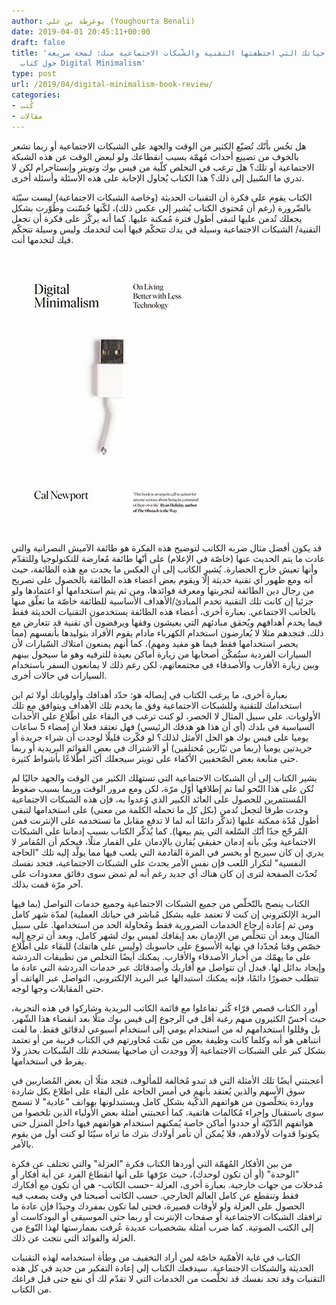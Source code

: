 ```yaml
---
author: يوغرطة بن علي (Youghourta Benali)
date: 2019-04-01 20:45:11+00:00
draft: false
title: 'كيف تستعيد حياتك التي اختطفتها التقنية والشّبكات الاجتماعية منك: لمحة سريعة
  حول كتاب Digital Minimalism'
type: post
url: /2019/04/digital-minimalism-book-review/
categories:
- كُتب
- مقالات
---
```


هل تحُس بأنّك تُضيّع الكثير من الوقت والجهد على الشبكات الاجتماعية أو ربما تشعر بالخوف من تضييع أحداث مُهمّة بسبب انقطاعك ولو لبعض الوقت عن هذه الشبكة الاجتماعية أو تلك؟ هل ترغب في التخلص كلّية من فيس بوك وتويتر وإنستاجرام لكن لا تدري ما السّبيل إلى ذلك؟ هذا الكتاب يُحاول الإجابة على هذه الأسئلة وأسئلة أخرى.

الكتاب يقوم على فكرة أن التقنيات الحديثة (وخاصة الشبكات الاجتماعية) ليست سيّئة بالضّرورة (رغم أن مُحتوى الكتاب يُشير إلى عكس ذلك)، لكّنها حُسّنت وطُوّرت بشكل يجعلك تُدمن عليها لتبقى أطول فترة مُمكنة عليها. كما أنه يركّز على فكرة أن تجعل التقنية/ الشبكات الاجتماعية وسيلة في يدك تتحكّم فيها أنت لتخدمك وليس وسيلة تتحكّم فيك لتخدمها أنت.

[![](digital-minimalism.jpg)
](https://www.it-scoop.com/2019/04/digital-minimalism-book-review/digital-minimalism/)

قد يكون أفضل مثال ضربه الكاتب لتوضيح هذه الفكرة هو طائفة الآميش النصرانية والتي عادت ما يتم الحديث عنها (خاصّة في الإعلام) على أنّها طائفة مُعارضة للتكنولوجيا وللتقدّم وأنها تعيش خارج الحضارة. يُشير الكاتب إلى أن العكس ما يحدث مع هذه الطائفة، حيث أنه ومع ظهور أي تقنية حديثة إلّا ويقوم بعض أعضاء هذه الطائفة بالحصول على تصريح من رجال دين الطائفة لتجربتها ومعرفة فوائدها، ومن ثم يتم استخدامها أو اعتمادها ولو جزئيا إن كانت تلك التقنية تخدم المبادئ/الأهداف الأساسية للطائفة خاصّة ما تعلّق منها بالجانب الاجتماعي. بعبارة أخرى، أعضاء هذه الطائفة يستخدمون التقنيات الحديثة فقط فيما يخدم أهدافهم ويُحقق مبادئهم التي يعيشون وفقها ويرفضون أي تقنية قد تتعارض مع ذلك.
فتجدهم مثلا لا يُعارضون استخدام الكهرباء مادام يقوم الأفراد بتوليدها بأنفسهم (مما يحصر استخدامها فقط فيما هو مفيد ومهم)، كما أنهم يمنعون امتلاك السّيارات لأن السيارات الفردية ستُمكّن أصحابها من زيارة أماكن بعيدة للترفيه وهو ما سيحول بينهم وبين زيارة الأقارب والأصدقاء في مجتمعاتهم، لكن رغم ذلك لا يمانعون السفر باستخدام السيارات في حالات أخرى.

بعبارة أخرى، ما يرغب الكتاب في إيصاله هو: حدّد أهدافك وأولوياتك أولا ثم ابن استخدامك للتقنية وللشبكات الاجتماعية وفق ما يخدم تلك الأهداف ويتوافق مع تلك الأولويات.
على سبيل المثال لا الحصر، لو كنت ترغب في البقاء على اطّلاع على الأحداث السياسية في بلدك (أي أن هذا هو هدفك الرئيسي) فهل تعتقد فعلا أن إمضاء 5 ساعات يوميا على فيس بوك هو الحل الأمثل لذلك؟ لو فكّرت قليلًا لوجدت أن شراء جريدة أو جريدتين يوميا (ربما من تيّارين مُختلفين) أو الاشتراك في بعض القوائم البريدية أو ربما حتى متابعة بعض الصّحفيين الأكفاء على تويتر سيجعلك أكثر اطّلاعًا بأشواط كثيرة.

يشير الكتاب إلى أن الشبكات الاجتماعية التي تستهلك الكثير من الوقت والجهد حاليًا لم تُكن على هذا النّحو لما تم إطلاقها أوّل مرّة، لكن ومع مرور الوقت وربما بسبب ضغوط المُستثمرين للحصول على العائد الكبير الذي وُعدوا به، فإن هذه الشبكات الاجتماعية وجدت طرقا لتجعل تُدمن (بكل كل ما تحمله الكلمة من معنى) على استخدامها لتبقى أطول مُدّة ممكنة عليها (تذكّر دائمًا أنه لما لا تدفع مقابل ما تستخدمه على الإنترنت فمن المُرجّح جدًا أنّك السّلعة التي يتم بيعها).
كما يُذكّر الكتاب بسبب إدماننا على الشبكات الاجتماعية وبيّن بأنه إدمان حقيقي يُقارن بالإدمان على القمار مثلًا، فبحكم أن المُقامر لا يدري إن كان سيربح أو يخسر في المرة القادمة التي يلعب فيها مما يولّد إليه تلك "الحاجة النفسية" لتكرار اللعب فإن نفس الأمر يحدث على الشبكات الاجتماعية، فتجد نفسك تُحدّث الصفحة لترى إن كان هناك أي جديد رغم أنه لم تمض سوى دقائق معدودات على آخر مرّة قمت بذلك.

الكتاب ينصح بالتّخلّص من جميع الشبكات الاجتماعية وجميع خدمات التواصل (بما فيها البريد الإلكتروني إن كنت لا تعتمد عليه بشكل مُباشر في حياتك العملية) لمدّة شهر كامل ومن ثم إعادة إرجاع الخدمات الضرورية فقط ومُحاولة الحد من استخدامها.
على سبيل المثال وبعد أن تتخلّص من الإدمان بعد إيقافك لفيس بوك لشهر كامل، وبعد أن ترجع إليه خصّص وقتا مُحدّدا في نهاية الأسبوع على حاسوبك (وليس على هاتفك) للبقاء على اطّلاع على ما يهمّك من أخبار الأصدقاء والأقارب. يمكنك أيضًا التخلص من تطبيقات الدردشة وإيجاد بدائل لها. فبدل أن تتواصل مع أقاربك وأصدقائك عبر خدمات الدردشة التي عادة ما تتطلب حضورًا دائمًا، فإنه يمكنك استبدالها عبر البريد الإلكتروني، التواصل عبر الهاتف أو حتى المقابلات وجها لوجه.

أورد الكتاب قصص قرّاء كُثر تفاعلوا مع قائمة الكاتب البريدية وشاركوا في هذه التجربة، حيث أحسّ الكثيرون منهم رغبة أقل في الرجوع إلى فيس بوك مثلًا بعد انقضاء هذا الشّهر، بل وقللوا استخدامهم له من استخدام يومي إلى استخدام أسبوعي لدقائق فقط.
ما لفت انتباهي هو أنه وكلما كانت وظيفة بعض من تمّت مُحاورتهم في الكتاب قريبة من أو تعتمد بشكل كبر على الشبكات الاجتماعية إلّا ووجدت أن صاحبها يستخدم تلك الشّبكات بحذر ولا يفرط في استخدامها.

أعجبتني أيضًا تلك الأمثلة التي قد تبدو مُخالفة للمألوف، فتجد مثلًا أن بعض المُضاربين في سوق الأسهم والذين يُعتقد بأنهم في أمس الحاجة على البقاء على اطلاع بكل شاردة وواردة يتخلّصون من هواتفهم الذكّية بشكل كامل ويستبدلونها بهواتف "عادية" لا تسمح سوى باستقبال وإجراء مُكالمات هاتفية. كما أعجبتني أمثلة بعض الأولياء الذين تلخصوا من هواتفهم الذّكيّة أو حددوا أماكن خاصة يُمكنهم استخدام هواتفهم فيها داخل المنزل حتى يكونوا قدوات لأولادهم، فلا يُمكن أن تأمر أولادك بترك ما تراه سيّئا لو كنت أول من يقوم بالأمر.

من بين الأفكار المُهمّة التي أوردها الكتاب فكرة "العزلة" والتي تختلف عن فكرة "الوحدة" (أو أن تكون لوحدك)، حيث عرّفها على أنها انقطاع الفرد عن أية أفكار أو مُدخلات من جهات خارجية. بعبارة أخرى، العزلة -حسب الكاتب- هي أن تكون مع أفكارك فقط وتنقطع عن كامل العالم الخارجي. حسب الكاتب أصبحنا في وقت يصعب فيه الحصول على العزلة ولو لأوقات قصيرة، فحتى لما تكون بمفردك وحيدًا فإن عادة ما ترافقك الشبكات الاجتماعية أو صفحات الإنترنت أو ربما حتى الموسيقى أو البودكاست أو إلى الكتب الصوتية. كما ضرب أمثلة بشخصيات عديدة عُرفت بممارستها لهذا النّوع من العزلة والفوائد التي نتجت عن ذلك.

الكتاب في غاية الأهمّية خاصّة لمن أراد التخفيف من وطأة استخدامه لهذه التقنيات الحديثة والشبكات الاجتماعية. سيدفعك الكتاب إلى إعادة التفكير من جديد في كل هذه التقنيات وقد تجد نفسك قد تخلّصت من الخدمات التي لا تقدّم لك أي نفع حتى قبل فراغك من الكتاب.
